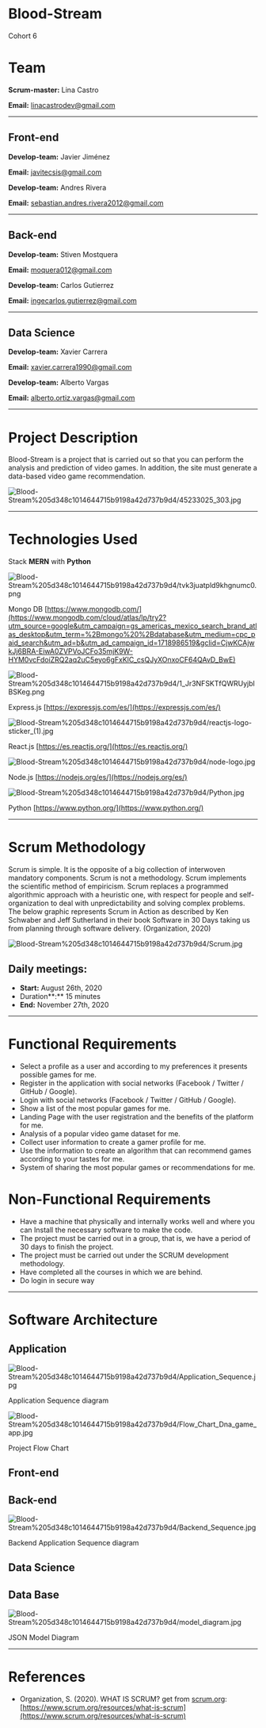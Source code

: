 # Blood-Stream

Cohort 6

# Team

**Scrum-master:** Lina Castro

**Email:** [linacastrodev@gmail.com](mailto:linacastrodev@gmail.com)

---

## Front-end

**Develop-team:** Javier Jiménez

**Email:** [javitecsis@gmail.com](mailto:javitecsis@gmail.com)

**Develop-team:** Andres Rivera

**Email:** [sebastian.andres.rivera2012@gmail.com](mailto:sebastian.andres.rivera2012@gmail.com)

---

## Back-end

**Develop-team:** Stiven Mostquera

**Email:** [moquera012@gmail.com](mailto:moquera012@gmail.com)

**Develop-team:** Carlos Gutierrez

**Email:** [ingecarlos.gutierrez@gmail.com](mailto:linacastrodev@gmail.com)

---

## Data Science

**Develop-team:** Xavier Carrera

**Email:** [xavier.carrera1990@gmail.com](mailto:xavier.carrera1990@gmail.com)

**Develop-team:** Alberto Vargas

**Email:** [alberto.ortiz.vargas@gmail.com](mailto:linacastrodev@gmail.com)

---

# Project Description

Blood-Stream is a project that is carried out so that you can perform the analysis and prediction of video games. In addition, the site must generate a data-based video game recommendation.

![Blood-Stream%205d348c1014644715b9198a42d737b9d4/45233025_303.jpg](Blood-Stream%205d348c1014644715b9198a42d737b9d4/45233025_303.jpg)

---

# Technologies Used

Stack **MERN** with **Python**

![Blood-Stream%205d348c1014644715b9198a42d737b9d4/tvk3juatpld9khgnumc0.png](Blood-Stream%205d348c1014644715b9198a42d737b9d4/tvk3juatpld9khgnumc0.png)

Mongo DB [https://www.mongodb.com/](https://www.mongodb.com/cloud/atlas/lp/try2?utm_source=google&utm_campaign=gs_americas_mexico_search_brand_atlas_desktop&utm_term=%2Bmongo%20%2Bdatabase&utm_medium=cpc_paid_search&utm_ad=b&utm_ad_campaign_id=1718986519&gclid=CjwKCAjwkJj6BRA-EiwA0ZVPVoJCFo35mjK9W-HYM0vcFdoiZRQ2aq2uC5eyo6gFxKlC_csQJyXOnxoCF64QAvD_BwE)

![Blood-Stream%205d348c1014644715b9198a42d737b9d4/1_Jr3NFSKTfQWRUyjblBSKeg.png](Blood-Stream%205d348c1014644715b9198a42d737b9d4/1_Jr3NFSKTfQWRUyjblBSKeg.png)

Express.js [https://expressjs.com/es/](https://expressjs.com/es/)

![Blood-Stream%205d348c1014644715b9198a42d737b9d4/reactjs-logo-sticker_(1).jpg](Blood-Stream%205d348c1014644715b9198a42d737b9d4/reactjs-logo-sticker_(1).jpg)

React.js [https://es.reactjs.org/](https://es.reactjs.org/)

![Blood-Stream%205d348c1014644715b9198a42d737b9d4/node-logo.jpg](Blood-Stream%205d348c1014644715b9198a42d737b9d4/node-logo.jpg)

Node.js [https://nodejs.org/es/](https://nodejs.org/es/)

![Blood-Stream%205d348c1014644715b9198a42d737b9d4/Python.jpg](Blood-Stream%205d348c1014644715b9198a42d737b9d4/Python.jpg)

Python [https://www.python.org/](https://www.python.org/)

---

# Scrum Methodology

Scrum is simple. It is the opposite of a big collection of interwoven mandatory components. Scrum is not a methodology. Scrum implements the scientific method of empiricism. Scrum replaces a programmed algorithmic approach with a heuristic one, with respect for people and self-organization to deal with unpredictability and solving complex problems. The below graphic represents Scrum in Action as described by Ken Schwaber and Jeff Sutherland in their book Software in 30 Days taking us from planning through software delivery.  (Organization, 2020)

![Blood-Stream%205d348c1014644715b9198a42d737b9d4/Scrum.jpg](Blood-Stream%205d348c1014644715b9198a42d737b9d4/Scrum.jpg)

## Daily meetings:

- **Start:** August 26th, 2020
- Duration**:** 15 minutes
- **End:** November 27th, 2020

---

# Functional Requirements

- Select a profile as a user and according to my preferences it presents possible games for me.
- Register in the application with social networks (Facebook / Twitter / GitHub / Google).
- Login with social networks (Facebook / Twitter / GitHub / Google).
- Show a list of the most popular games for me.
- Landing Page with the user registration and the benefits of the platform for me.
- Analysis of a popular video game dataset for me.
- Collect user information to create a gamer profile for me.
- Use the information to create an algorithm that can recommend games according to your tastes for me.
- System of sharing the most popular games or recommendations for me.

# Non-Functional Requirements

- Have a machine that physically and internally works well and where you can Install the necessary software to make the code.
- The project must be carried out in a group, that is, we have a period of 30 days to finish the project.
- The project must be carried out under the SCRUM development methodology.
- Have completed all the courses in which we are behind.
- Do login in secure way

---

# Software Architecture

## Application

![Blood-Stream%205d348c1014644715b9198a42d737b9d4/Application_Sequence.jpg](Blood-Stream%205d348c1014644715b9198a42d737b9d4/Application_Sequence.jpg)

Application Sequence diagram

![Blood-Stream%205d348c1014644715b9198a42d737b9d4/Flow_Chart_Dna_game_app.jpg](Blood-Stream%205d348c1014644715b9198a42d737b9d4/Flow_Chart_Dna_game_app.jpg)

Project Flow Chart

## Front-end

## Back-end

![Blood-Stream%205d348c1014644715b9198a42d737b9d4/Backend_Sequence.jpg](Blood-Stream%205d348c1014644715b9198a42d737b9d4/Backend_Sequence.jpg)

Backend Application Sequence diagram

## Data Science

## Data Base

![Blood-Stream%205d348c1014644715b9198a42d737b9d4/model_diagram.jpg](Blood-Stream%205d348c1014644715b9198a42d737b9d4/model_diagram.jpg)

JSON Model Diagram

---

# References

- Organization, S. (2020). WHAT IS SCRUM? get from [scrum.org](http://scrum.org/): [https://www.scrum.org/resources/what-is-scrum](https://www.scrum.org/resources/what-is-scrum)